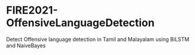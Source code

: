 # FIRE2021-OffensiveLanguageDetection
Detect Offensive language detection in Tamil and Malayalam using BiLSTM and NaiveBayes

